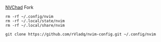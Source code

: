 [NVChad](https://github.com/NVChad/NVChad) Fork

```
rm -rf ~/.config/nvim
rm -rf ~/.local/state/nvim
rm -rf ~/.local/share/nvim

git clone https://github.com/rVladq/nvim-config.git ~/.config/nvim
```
